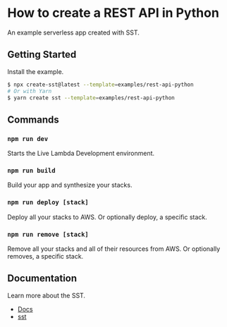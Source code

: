 # How to create a REST API in Python

An example serverless app created with SST.

## Getting Started

Install the example.

```bash
$ npx create-sst@latest --template=examples/rest-api-python
# Or with Yarn
$ yarn create sst --template=examples/rest-api-python
```

## Commands

### `npm run dev`

Starts the Live Lambda Development environment.

### `npm run build`

Build your app and synthesize your stacks.

### `npm run deploy [stack]`

Deploy all your stacks to AWS. Or optionally deploy, a specific stack.

### `npm run remove [stack]`

Remove all your stacks and all of their resources from AWS. Or optionally removes, a specific stack.

## Documentation

Learn more about the SST.

- [Docs](https://docs.sst.dev/)
- [sst](https://docs.sst.dev/packages/sst)
